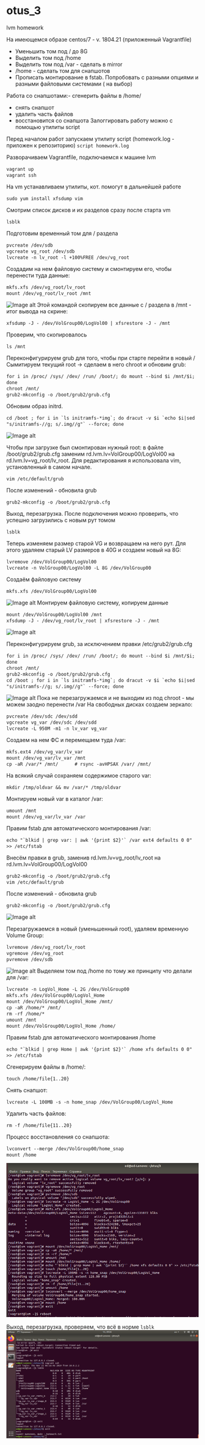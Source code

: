 # otus_3
lvm homework

На имеющемся образе centos/7 - v. 1804.21 (приложенный Vagrantfile) 

- Уменьшить том под / до 8G
- Выделить том под /home
- Выделить том под /var -  сделать в mirror
- /home - сделать том для снапшотов
- Прописать монтирование в fstab. Попробовать с разными опциями и разными файловыми системами ( на выбор)

Работа со снапшотами:- сгенерить файлы в /home/
- снять снапшот
- удалить часть файлов
- восстановится со снапшота
Залоггировать работу можно с помощью утилиты script

Перед началом работ запускаем утилиту script (homework.log - приложен к репозиторию)
```script homework.log```

Разворачиваем Vagrantfile, подключаемся к машине lvm
```
vagrant up
vagrant ssh
```
На vm устанавливаем утилиты, кот. помогут в дальнейшей работе
```
sudo yum install xfsdump vim
```

Смотрим список дисков и их разделов сразу после старта vm
```
lsblk
```
Подготовим временный том для / раздела
```
pvcreate /dev/sdb
vgcreate vg_root /dev/sdb
lvcreate -n lv_root -l +100%FREE /dev/vg_root
```
Создадим на нем файловую систему и смонтируем его, чтобы перенести туда данные:
```
mkfs.xfs /dev/vg_root/lv_root
mount /dev/vg_root/lv_root /mnt
```
![Image alt](https://github.com/Edo1993/otus_3/raw/master/1.png)
Этой командой скопируем все данные с / раздела в /mnt - итог вывода на скрине:
```
xfsdump -J - /dev/VolGroup00/LogVol00 | xfsrestore -J - /mnt
```
Проверим, что скопировалось
```
ls /mnt
```
Переконфигурируем grub для того, чтобы при старте перейти в новый /
Сымитируем текущий root -> сделаем в него chroot и обновим grub:
```
for i in /proc/ /sys/ /dev/ /run/ /boot/; do mount --bind $i /mnt/$i; done
chroot /mnt/
grub2-mkconfig -o /boot/grub2/grub.cfg
```
Обновим образ initrd. 
```
cd /boot ; for i in `ls initramfs-*img`; do dracut -v $i `echo $i|sed "s/initramfs-//g; s/.img//g"` --force; done
```
![Image alt](https://github.com/Edo1993/otus_3/raw/master/3.png)

Чтобы при загрузке был смонтирован нужный root: в файле /boot/grub2/grub.cfg заменим rd.lvm.lv=VolGroup00/LogVol00 на rd.lvm.lv=vg_root/lv_root. Для редактирования я использовала vim, установленный в самом начале.
```
vim /etc/default/grub
```
После изменений - обновила grub
```
grub2-mkconfig -o /boot/grub2/grub.cfg
```
Выход, перезагрузка. После подключения можно проверить, что успешно загрузились с новым рут томом
```
lsblk
```
Теперь изменяем размер старой VG и возвращаем на него рут. Для этого удаляем старый LV размеров в 40G и создаем новый на 8G:
```
lvremove /dev/VolGroup00/LogVol00
lvcreate -n VolGroup00/LogVol00 -L 8G /dev/VolGroup00
```
Создаём файловую систему
```
mkfs.xfs /dev/VolGroup00/LogVol00
```
![Image alt](https://github.com/Edo1993/otus_3/raw/master/4.png)
Монтируем файловую систему, копируем данные
```
mount /dev/VolGroup00/LogVol00 /mnt
xfsdump -J - /dev/vg_root/lv_root | xfsrestore -J - /mnt
```
![Image alt](https://github.com/Edo1993/otus_3/raw/master/5.png)

Переконфигурируем grub, за исключением правки /etc/grub2/grub.cfg
```
for i in /proc/ /sys/ /dev/ /run/ /boot/; do mount --bind $i /mnt/$i; done
chroot /mnt/
grub2-mkconfig -o /boot/grub2/grub.cfg
cd /boot ; for i in `ls initramfs-*img`; do dracut -v $i `echo $i|sed "s/initramfs-//g; s/.img//g"` --force; done
```
![Image alt](https://github.com/Edo1993/otus_3/raw/master/6.png)
Пока не перезагружаемся и не выходим из под chroot - мы можем заодно перенести /var
На свободных дисках создаем зеркало:
```
pvcreate /dev/sdc /dev/sdd
vgcreate vg_var /dev/sdc /dev/sdd
lvcreate -L 950M -m1 -n lv_var vg_var
```
Создаем на нем ФС и перемещаем туда /var:
```
mkfs.ext4 /dev/vg_var/lv_var
mount /dev/vg_var/lv_var /mnt
cp -aR /var/* /mnt/      # rsync -avHPSAX /var/ /mnt/
```
На всякий случай сохраняем содержимое старого var:
```
mkdir /tmp/oldvar && mv /var/* /tmp/oldvar
```
Монтируем новый var в каталог /var:
```
umount /mnt
mount /dev/vg_var/lv_var /var
```
Правим fstab для автоматического монтирования /var:
```
echo "`blkid | grep var: | awk '{print $2}'` /var ext4 defaults 0 0" >> /etc/fstab
```
Внесём правки в grub, заменив rd.lvm.lv=vg_root/lv_root на rd.lvm.lv=VolGroup00/LogVol00
```
grub2-mkconfig -o /boot/grub2/grub.cfg
vim /etc/default/grub
```
После изменений - обновила grub
```
grub2-mkconfig -o /boot/grub2/grub.cfg
```
![Image alt](https://github.com/Edo1993/otus_3/raw/master/7.png)

Перезагружаемся в новый (уменьшенный root), удаляем временную Volume Group:
```
lvremove /dev/vg_root/lv_root
vgremove /dev/vg_root
pvremove /dev/sdb
```
![Image alt](https://github.com/Edo1993/otus_3/raw/master/8.png)
Выделяем том под /home по тому же принципу что делали для /var:
```
lvcreate -n LogVol_Home -L 2G /dev/VolGroup00 
mkfs.xfs /dev/VolGroup00/LogVol_Home
mount /dev/VolGroup00/LogVol_Home /mnt/
cp -aR /home/* /mnt/
rm -rf /home/*
umount /mnt
mount /dev/VolGroup00/LogVol_Home /home/
```
Правим fstab для автоматического монтирования /home
```
echo "`blkid | grep Home | awk '{print $2}'` /home xfs defaults 0 0" >> /etc/fstab
```
Сгенерируем файлы в /home/:
```
touch /home/file{1..20}
```
Снять снапшот:
```
lvcreate -L 100MB -s -n home_snap /dev/VolGroup00/LogVol_Home
```
Удалить часть файлов:
```
rm -f /home/file{11..20}
```
Процесс восстановления со снапшота:
```umount /home
lvconvert --merge /dev/VolGroup00/home_snap
mount /home
```
![Image alt](https://github.com/Edo1993/otus_3/raw/master/9.png)

Выход, перезагрузка, проверяем, что всё в норме ```lsblk```
![Image alt](https://github.com/Edo1993/otus_3/raw/master/10.png)
